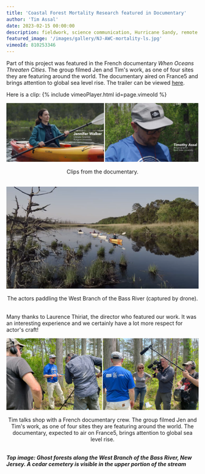```yaml
---
title: 'Coastal Forest Mortality Research featured in Documentary'
author: 'Tim Assal'
date: 2023-02-15 00:00:00
description: fieldwork, science communication, Hurricane Sandy, remote sensing, forest mortality, tree rings, extreme events 
featured_image: '/images/gallery/NJ-AWC-mortality-ls.jpg'
vimeoId: 810253346
---
```


Part of this project was featured in the French documentary *When Oceans Threaten Cities*. The group filmed Jen and Tim's work, as one of four sites they are featuring around the world. The documentary aired on France5 and brings attention to global sea level rise. The trailer can be viewed [here](https://www.c21media.net/screenings/terranoa/when-oceans-threaten-cities/19653/).

Here is a clip:
{% include vimeoPlayer.html id=page.vimeoId %}

<p align="center">
  <img alt="wgfd-crew" src="/images/blog/interview2.jpg">
</p> 
<center>Clips from the documentary.</center>
<br>

<p align="center">
  <img alt="wgfd-crew" src="/images/blog/NJDocumentary-ss1.png">
</p> 
<center>The actors paddling the West Branch of the Bass River (captured by drone).</center>
<br>

Many thanks to Laurence Thiriat, the director who featured our work. It was an interesting experience and we certainly have a lot more respect for actor's craft!

<p align="center">
  <img alt="wgfd-crew" src="/images/gallery/NJ-Tim-interview.jpg">
</p> 
<center>Tim talks shop with a French documentary crew. The group filmed Jen and Tim's work, as one of four sites they are featuring around the world. The documentary, expected to air on France5, brings attention to global sea level rise.</center>
<br>


***Top image: Ghost forests along the West Branch of the Bass River, New Jersey. A cedar cemetery is visible in the upper portion of the stream***
